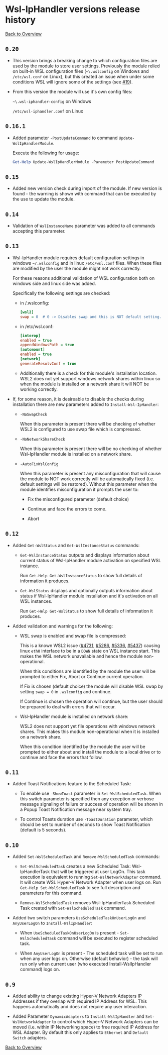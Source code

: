# Wsl-IpHandler versions release history

[Back to Overview](./README.md)

## `0.20`

- This version brings a breaking change to which configuration files are used by the module to store user settings. Previously the module relied on built-in WSL configuration files (`~\.wslconfig` on Windows and `/etc/wsl.conf` on Linux), but this created an issue when under some conditions WSL will ignore some of the settings (see [#19](https://github.com/wikiped/Wsl-IpHandler/issues/19)).

- From this version the module will use it's own config files:

  `~\.wsl-iphandler-config` on Windows

  `/etc/wsl-iphandler.conf` on Linux

## `0.16.1`

- Added parameter `-PostUpdateCommand` to command `Update-WslIpHandlerModule`.

  Execute the following for usage:

  ```powershell
  Get-Help Update-WslIpHandlerModule -Parameter PostUpdateCommand
  ```

## `0.15`

- Added new version check during import of the module. If new version is found - the warning is shown with command that can be executed by the use to update the module.

## `0.14`

- Validation of `WslInstanceName` parameter was added to all commands accepting this parameter.

## `0.13`

- Wsl-IpHandler module requires default configuration settings in windows `~/.wslconfig` and in linux `/etc/wsl.conf` files. When these files are modified by the user the module might not work correctly.

  For these reasons additional validation of WSL configuration both on windows side and linux side was added.

  Specifically the following settings are checked:

  - in /.wslconfig:

    ```ini
    [wsl2]
    swap = 0  # 0 -> Disables swap and this is NOT default setting.
    ```

  - in /etc/wsl.conf:

    ```ini
    [interop]
    enabled = true
    appendWindowsPath = true
    [automount]
    enabled = true
    [network]
    generateResolvConf = true
    ```

  - Additionally there is a check for this module's installation location. WSL2 does not yet support windows network shares within linux so when the module is installed on a network share it will NOT be working correctly.

- If, for some reason, it is desireable to disable the checks during installation there are new parameters added to `Install-Wsl-IpHandler`:

  - `-NoSwapCheck`

    When this parameter is present there will be checking of whether WSL2 is configured to use swap file which is compressed.

  - `-NoNetworkShareCheck`

    When this parameter is present there will be no checking of whether Wsl-IpHandler module is installed on a network share.

  - `-AutoFixWslConfig`

    When this parameter is present any misconfiguration that will cause the module to NOT work correctly will be automatically fixed (i.e. default settings will be restored). Without this parameter when the module identifies misconfiguration it prompts the user to:

    - Fix the misconfigured parameter (default choice)

    - Continue and face the errors to come.

    - Abort

## `0.12`

- Added `Get-WslStatus` and `Get-WslInstanceStatus` commands:

  - `Get-WslInstanceStatus` outputs and displays information about current status of Wsl-IpHandler module activation on specified WSL instance.

    Run `Get-Help Get-WslInstanceStatus` to show full details of information it produces.

  - `Get-WslStatus` displays and optionally outputs information about status if Wsl-IpHandler module installation and it's activation on all WSL instances.

    Run `Get-Help Get-WslStatus` to show full details of information it produces.

- Added validation and warnings for the following:

  - WSL swap is enabled and swap file is compressed:

    This is a known WSL2 issue ([#4731](https://github.com/microsoft/WSL/issues/4731), [#5286](https://github.com/microsoft/WSL/issues/5286), [#5336](https://github.com/microsoft/WSL/issues/5336), [#5437](https://github.com/microsoft/WSL/issues/5437)) causing linux `eth0` interface to be in a `DOWN` state on WSL instance start. This makes the WSL network unavailable and hence the module non-operational.

    When this conditions are identified by the module the user will be prompted to either Fix, Abort or Continue current operation.

    If Fix is chosen (default choice) the module will disable WSL swap by setting `swap = 0` in `.wslconfig` and continue.

    If Continue is chosen the operation will continue, but the user should be prepared to deal with errors that will occur.

  - Wsl-IpHandler module is installed on network share:

    WSL2 does not support yet file operations with windows network shares.
    This makes this module non-operational when it is installed on a network share.

    When this condition identified by the module the user will be prompted to either about and install the module to a local drive or to continue and face the errors that follow.

## `0.11`

- Added Toast Notifications feature to the Scheduled Task:

  - To enable use `-ShowToast` parameter in `Set-WslScheduledTask`. When this switch parameter is specified then any exception or verbose message signaling of failure or success of operation will be shown in a Popup Toast Notification message near system tray.

  - To control Toasts duration use `-ToastDuration` parameter, which should be set to number of seconds to show Toast Notification (default is 5 seconds).

## `0.10`

- Added `Set-WslScheduledTask` and `Remove-WslScheduledTask` commands:

  - `Set-WslScheduledTask` creates a new Scheduled Task: Wsl-IpHandlerTask that will be triggered at user LogOn. This task execution is equivalent to running `Set-WslNetworkAdapter` command. It will create WSL Hyper-V Network Adapter when user logs on. Run `Get-Help Set-WslScheduledTask` to see full description and parameters for this command.

  - `Remove-WslScheduledTask` removes Wsl-IpHandlerTask Scheduled Task created with `Set-WslScheduledTask` command.

- Added two switch parameters `UseScheduledTaskOnUserLogOn` and `AnyUserLogOn` to `Install-WslIpHandler`:

  - When `UseScheduledTaskOnUserLogOn` is present - `Set-WslScheduledTask` command will be executed to register scheduled task.

  - When `AnyUserLogOn` is present - The scheduled task will be set to run when any user logs on. Otherwise (default behavior) - the task will run only when current user (who executed Install-WslIpHandler command) logs on.

## `0.9`

- Added ability to change existing Hyper-V Network Adapters IP Addresses if they overlap with required IP Address for WSL. This happens automatically and does not require any user interaction.

- Added Parameter `DynamicAdapters` to `Install-WslIpHandler` and `Set-WslNetworkAdapter` to control which Hyper-V Network Adapters can be moved (i.e. within IP Networking space) to free required IP Address for WSL Adapter. By default this only applies to `Ethernet` and `Default Switch` adapters.

[Back to Overview](./README.md)

